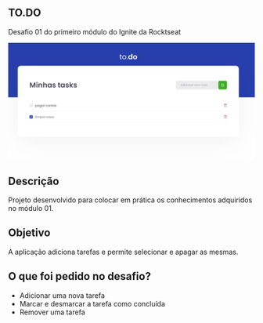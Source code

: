## TO.DO
Desafio 01 do primeiro módulo do Ignite da Rocktseat

<div>
  <img src="./public/web-version.png" >
</div>

## Descrição

Projeto desenvolvido para colocar em prática os conhecimentos adquiridos no módulo 01. 

## Objetivo

A aplicação adiciona tarefas e permite selecionar e apagar as mesmas.

## O que foi pedido no desafio? 

- Adicionar uma nova tarefa
- Marcar e desmarcar a tarefa como concluída
- Remover uma tarefa


